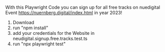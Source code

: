 
With this Playwright Code you can sign up for all free tracks on nuedigital Event https://nuernberg.digital/index.html in year 2023!

1. Download
2. run "npm install"
3. add your credentials for the Website in neudigital.signup.free.tracks.test.ts
4. run "npx playwright test"


